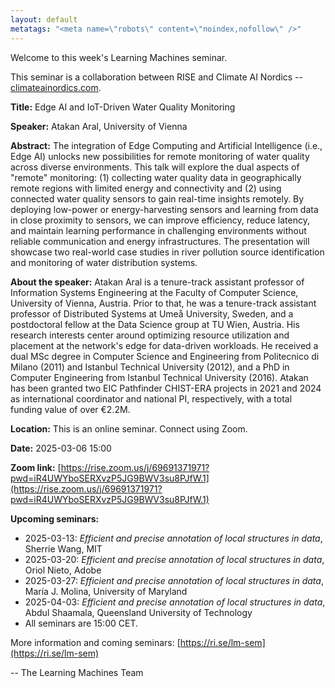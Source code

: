 ```yaml
---
layout: default
metatags: "<meta name=\"robots\" content=\"noindex,nofollow\" />"
---
```

 
Welcome to this week's Learning Machines seminar.

This seminar is a collaboration between RISE and Climate AI Nordics -- [climateainordics.com](https://climateainordics.com/).

**Title:** Edge AI and IoT-Driven Water Quality Monitoring

**Speaker:** Atakan Aral, University of Vienna

**Abstract:** The integration of Edge Computing and Artificial Intelligence (i.e., Edge AI) unlocks new possibilities for remote monitoring of water quality across diverse environments. This talk will explore the dual aspects of &quot;remote&quot; monitoring: (1) collecting water quality data in geographically remote regions with limited energy and connectivity and (2) using connected water quality sensors to gain real-time insights remotely. By deploying low-power or energy-harvesting sensors and learning from data in close proximity to sensors, we can improve efficiency, reduce latency, and maintain learning performance in challenging environments without reliable communication and energy infrastructures. The presentation will showcase two real-world case studies in river pollution source identification and monitoring of water distribution systems.

**About the speaker:** Atakan Aral is a tenure-track assistant professor of Information Systems Engineering at the Faculty of Computer Science, University of Vienna, Austria. Prior to that, he was a tenure-track assistant professor of Distributed Systems at Umeå University, Sweden, and a postdoctoral fellow at the Data Science group at TU Wien, Austria. His research interests center around optimizing resource utilization and placement at the network&#x27;s edge for data-driven workloads. He received a dual MSc degree in Computer Science and Engineering from Politecnico di Milano (2011) and Istanbul Technical University (2012), and a PhD in Computer Engineering from Istanbul Technical University (2016). Atakan has been granted two EIC Pathfinder CHIST-ERA projects in 2021 and 2024 as international coordinator and national PI, respectively, with a total funding value of over €2.2M.

**Location:** This is an online seminar. Connect using Zoom.

**Date:** 2025-03-06 15:00

**Zoom link:** [https://rise.zoom.us/j/69691371971?pwd=iR4UWYboSERXvzP5JG9BWV3su8PJfW.1](https://rise.zoom.us/j/69691371971?pwd=iR4UWYboSERXvzP5JG9BWV3su8PJfW.1)

**Upcoming seminars:**

* 2025-03-13: *Efficient and precise annotation of local structures in data*, Sherrie Wang, MIT
* 2025-03-20: *Efficient and precise annotation of local structures in data*, Oriol Nieto, Adobe
* 2025-03-27: *Efficient and precise annotation of local structures in data*, María J. Molina, University of Maryland
* 2025-04-03: *Efficient and precise annotation of local structures in data*, Abdul Shaamala, Queensland University of Technology
* All seminars are 15:00 CET.

More information and coming seminars: [https://ri.se/lm-sem](https://ri.se/lm-sem)

-- The Learning Machines Team

